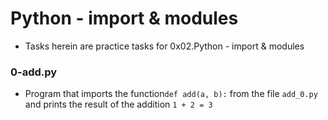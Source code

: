 # Python - import & modules

* Tasks herein are practice tasks for 0x02.Python - import & modules

### 0-add.py

* Program that imports the function`def add(a, b):` from the file `add_0.py` and prints the result of the addition `1 + 2 = 3`
